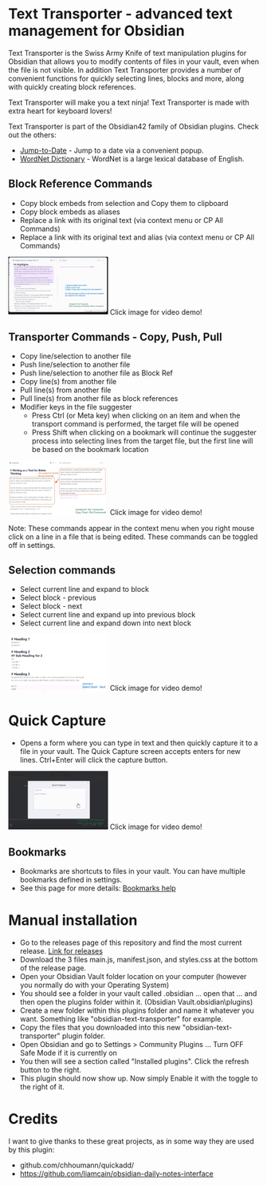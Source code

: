 # Text Transporter - advanced text management for Obsidian
Text Transporter is the Swiss Army Knife of text manipulation plugins for Obsidian that allows you to modify contents of files in your vault, even when the file is not visible. In addition Text Transporter provides a number of convenient functions for quickly selecting lines, blocks and more, along with quickly creating block references.

Text Transporter will make you a text ninja!  Text Transporter is made with extra heart for keyboard lovers!

Text Transporter is part of the Obsidian42 family of Obsidian plugins. Check out the others:
- [Jump-to-Date](https://github.com/TfTHacker/obsidian42-jump-to-date) - Jump to a date via a convenient popup.
- [WordNet Dictionary](https://github.com/TfTHacker/Obsidian-WordNet) - WordNet is a large lexical database of English.

## Block Reference Commands
-  Copy block embeds from selection and Copy them to clipboard
-  Copy block embeds as aliases 
-  Replace a link with its original text (via context menu or CP All Commands)
-  Replace a link with its original text and alias (via context menu or CP All Commands)

<a href="https://twitter.com/TfTHacker/status/1438881713153794054" target="_blank"><img style="width:200px;" src="docs/images/blockcopy.png"></a> Click image for video demo!


## Transporter Commands - Copy, Push, Pull 
-  Copy line/selection to another file
-  Push line/selection to another file
-  Push line/selection to another file as Block Ref
-  Copy line(s) from another file
-  Pull line(s) from another file
-  Pull line(s) from another file as block references
-  Modifier keys in the file suggester
    - Press Ctrl (or Meta key) when clicking on an item and when the transport command is performed, the target file will be opened 
    - Press Shift when clicking on a bookmark will continue the suggester process into selecting lines from the target file, but the first line will be based on the bookmark location 

<a href="https://twitter.com/tfthacker/status/1439485585236926470" target="_blank"><img style="width:200px;" src="docs/images/copypushpull.png"></a> Click image for video demo!


Note: These commands appear in the context menu when you right mouse click on a line in a file that is being edited. These commands can be toggled off in settings.

## Selection commands
-  Select current line and expand to block
-  Select block - previous
-  Select block - next
-  Select current line and expand up into previous block
-  Select current line and expand down into next block

<a href="https://twitter.com/TfTHacker/status/1438895408038690817" target="_blank"><img style="width:200px;" src="docs/images/selection.png"></a> Click image for video demo!


# Quick Capture
- Opens a form where you can type in text and then quickly capture it to a file in your vault. The Quick Capture screen accepts enters for new lines. Ctrl+Enter will click the capture button.

<a href="https://twitter.com/TfTHacker/status/1439178293618618371" target="_blank"><img style="width:200px;" src="docs/images/quickcapture.png"></a> Click image for video demo!


## Bookmarks
- Bookmarks are shortcuts to files in your vault. You can have multiple bookmarks defined in settings.
- See this page for more details: [Bookmarks help](README-Bookmarks.md)

# Manual installation 
- Go to the releases page of this repository and find the most current release. [Link for releases](https://github.com/TfTHacker/obsidian42-text-transporter/releases)
- Download the 3 files main.js, manifest.json, and styles.css at the bottom of the release page.
- Open your Obsidian Vault folder location on your computer (however you normally do with your Operating System)
- You should see a folder in your vault called .obsidian ... open that ... and then open the plugins folder within it. (Obsidian Vault\.obsidian\plugins)
- Create a new folder within this plugins folder and name it whatever you want. Something like "obsidian-text-transporter" for example.
- Copy the files that you downloaded into this new "obsidian-text-transporter" plugin folder.
- Open Obsidian and go to Settings > Community Plugins ... Turn OFF Safe Mode if it is currently on
- You then will see a section called "Installed plugins". Click the refresh button to the right.
- This plugin should now show up. Now simply Enable it with the toggle to the right of it.

# Credits
I want to give thanks to these great projects, as in some way they are used by this plugin:
- github.com/chhoumann/quickadd/
- https://github.com/liamcain/obsidian-daily-notes-interface
